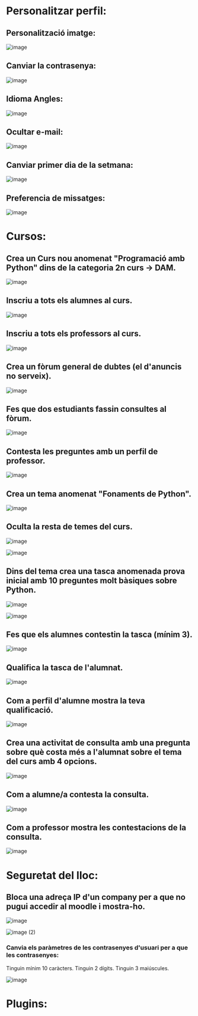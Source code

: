 # Personalitzar perfil:

## Personalització imatge:

![image](https://user-images.githubusercontent.com/114423166/208460731-2b170489-129f-4a24-b156-ad08ee93f029.png)

## Canviar la contrasenya:

![image](https://user-images.githubusercontent.com/114423166/208461003-55ad7277-f0bf-4987-b3df-36fd6c0ff6ac.png)

## Idioma Angles:

![image](https://user-images.githubusercontent.com/114423166/208461142-6b06e018-b70f-4b62-9892-1fe365b4e84c.png)

## Ocultar e-mail:

![image](https://user-images.githubusercontent.com/114423166/208461327-c9ad1586-94d9-43b2-a6c5-c15739abf3b3.png)

## Canviar primer dia de la setmana:

![image](https://user-images.githubusercontent.com/114423166/208461625-fdc6b598-54f7-4740-b804-d63a8d380953.png)


## Preferencia de missatges:

![image](https://user-images.githubusercontent.com/114423166/208462036-b02edd00-d8dd-40ac-8835-477b61bb84dd.png)

# Cursos:

## Crea un Curs nou anomenat "Programació amb Python" dins de la categoria 2n curs -> DAM.

![image](https://user-images.githubusercontent.com/114423166/208471359-f66852f8-1a2b-4af5-bd2f-40f06906e215.png)


## Inscriu a tots els alumnes al curs.

![image](https://user-images.githubusercontent.com/114423166/208471463-f37aba04-ae31-4b28-a4b8-254983538635.png)

## Inscriu a tots els professors al curs.

![image](https://user-images.githubusercontent.com/114423166/208471738-f0c46514-c99a-4f8a-933f-5f727089c381.png)

## Crea un fòrum general de dubtes (el d'anuncis no serveix).

![image](https://user-images.githubusercontent.com/114423166/208472655-2b0516d9-95cc-4640-987f-d3cbaaf52d4c.png)

## Fes que dos estudiants fassin consultes al fòrum.

![image](https://user-images.githubusercontent.com/114423166/208474797-eef6fb47-ce76-474c-9f9f-dc8e8293f7b1.png)

## Contesta les preguntes amb un perfil de professor.

![image](https://user-images.githubusercontent.com/114423166/208474953-a89ce885-73d8-4f40-9d11-9fce0f9dca53.png)

## Crea un tema anomenat "Fonaments de Python".

![image](https://user-images.githubusercontent.com/114423166/208476539-d1fb0b96-f3c5-4c20-8c7c-f597090c276d.png)

## Oculta la resta de temes del curs.

![image](https://user-images.githubusercontent.com/114423166/208476609-f77bf74e-f116-4e4a-9863-838f21b25451.png)

![image](https://user-images.githubusercontent.com/114423166/208476674-d8b43ddc-5cb2-4967-81a2-71c24418b06c.png)

## Dins del tema crea una tasca anomenada prova inicial amb 10 preguntes molt bàsiques sobre Python. 

![image](https://user-images.githubusercontent.com/114423166/208486716-4593cb3b-8ec2-47cd-bffc-379160bfeb35.png)

![image](https://user-images.githubusercontent.com/114423166/208489667-e2b47f9b-0e81-4a69-b449-9f62a6b5f29c.png)

## Fes que els alumnes contestin la tasca (mínim 3).

![image](https://user-images.githubusercontent.com/114423166/208492274-206a0494-1efd-41da-a461-5f54696fe367.png)

## Qualifica la tasca de l'alumnat.

![image](https://user-images.githubusercontent.com/114423166/208492690-80eab820-6710-4371-b64e-89b64c0d3d37.png)

## Com a perfil d'alumne mostra la teva qualificació.

![image](https://user-images.githubusercontent.com/114423166/208492986-11b77d11-d71c-49fa-a2f1-cb71ccdcb80e.png)

## Crea una activitat de consulta amb una pregunta sobre què costa més a l'alumnat sobre el tema del curs amb 4 opcions.

![image](https://user-images.githubusercontent.com/114423166/208493825-a76850b8-3b7f-47ff-8066-2adee83d7a9b.png)

## Com a alumne/a contesta la consulta.

![image](https://user-images.githubusercontent.com/114423166/208494111-1fcbd01c-79d9-48e6-81ca-e5ef46a84498.png)

## Com a professor mostra les contestacions de la consulta.

![image](https://user-images.githubusercontent.com/114423166/208494044-cafcec7d-fecc-4d07-8749-30db52bdbdf8.png)

# Seguretat del lloc:

## Bloca una adreça IP d'un company per a que no pugui accedir al moodle i mostra-ho.

![image](https://user-images.githubusercontent.com/114423166/208494700-78e8d79e-5a26-4066-8fcb-7af7e1a1628c.png)

![image (2)](https://user-images.githubusercontent.com/114423166/208495521-f2b40834-ab7a-448c-87ca-a33f82d40719.png)

### Canvia els paràmetres de les contrasenyes d'usuari per a que les contrasenyes:
Tinguin mínim 10 caràcters.
Tinguin 2 dígits.
Tinguin 3 maiúscules.

![image](https://user-images.githubusercontent.com/114423166/208496499-45840212-7e5d-4748-b470-768932abb636.png)

# Plugins:






